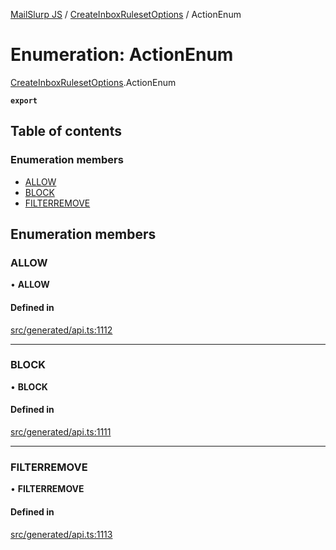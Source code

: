 [MailSlurp JS](../README.md) / [CreateInboxRulesetOptions](../modules/CreateInboxRulesetOptions.md) / ActionEnum

# Enumeration: ActionEnum

[CreateInboxRulesetOptions](../modules/CreateInboxRulesetOptions.md).ActionEnum

**`export`**

## Table of contents

### Enumeration members

- [ALLOW](CreateInboxRulesetOptions.ActionEnum.md#allow)
- [BLOCK](CreateInboxRulesetOptions.ActionEnum.md#block)
- [FILTERREMOVE](CreateInboxRulesetOptions.ActionEnum.md#filterremove)

## Enumeration members

### ALLOW

• **ALLOW**

#### Defined in

[src/generated/api.ts:1112](https://github.com/mailslurp/mailslurp-client/blob/f0f645f/src/generated/api.ts#L1112)

___

### BLOCK

• **BLOCK**

#### Defined in

[src/generated/api.ts:1111](https://github.com/mailslurp/mailslurp-client/blob/f0f645f/src/generated/api.ts#L1111)

___

### FILTERREMOVE

• **FILTERREMOVE**

#### Defined in

[src/generated/api.ts:1113](https://github.com/mailslurp/mailslurp-client/blob/f0f645f/src/generated/api.ts#L1113)
